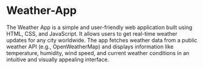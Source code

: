 # Weather-App


The Weather App is a simple and user-friendly web application built using HTML, CSS, and JavaScript. It allows users to get real-time weather updates for any city worldwide. The app fetches weather data from a public weather API (e.g., OpenWeatherMap) and displays information like temperature, humidity, wind speed, and current weather conditions in an intuitive and visually appealing interface.
